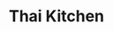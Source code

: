 ---
layout: place
title: "Thai Kitchen"
permalink: /ohio/dayton/thai-kitchen.html
stateAbbr: OH
stateName: Ohio
cityName: Dayton
seo:
  name: "Thai Kitchen"
  type: Restaurant
  links: null
description: "Looking for sushi in Dayton, Ohio? Check out Thai Kitchen for a delightful Japanese dining experience. Enjoy a variety of sushi and other dishes in a welcomi..."
place_id: ChIJIba_kAGJQIgRvQk6F-Gcq_g
photos:
  - name: >-
      places/ChIJIba_kAGJQIgRvQk6F-Gcq_g/photos/AeeoHcI-Age7mQdg4pX8VlXE4HTxgUUeSDicpK77Rb6zMMSdz8dwKG5fNtepMFSlGYLkNZUXMJRDiCaU5niyj2H_QrvyywqRP0dbECM0ful3MeK2RFx_RnKy8VhArRscVa1Bc5vADylMpVgicAvfJey5aKAzcikfOapWtJqpUmHPxO2WNRP4CtlPGqbyf6CKBgs31hpuNLlWGfDmXxr0J7Cv1IRjLdxpRiSURYuaUGgRLyXIs1ksIdYBzicYtVKCjkW3FtoMuYifXs1_Z9oLOf--m7Yj5H4JkZd_EoBFdrIAvqDWow
    widthPx: 2048
    heightPx: 1152
    authorAttributions:
      - displayName: Thai Kitchen
        uri: https://maps.google.com/maps/contrib/101151368038413762368
        photoUri: >-
          https://lh3.googleusercontent.com/a-/ALV-UjWrnlkrC3WPxaE1fqTBaEa4Nzilrnkzn7Xek9pwkGKDfiWRH4aT=s100-p-k-no-mo
    flagContentUri: >-
      https://www.google.com/local/imagery/report/?cb_client=maps_api_places.places_api&image_key=!1e10!2sAF1QipOLmeoG2_TsBpPq7yEB6vWgkxxpXwsMamlREi9p&hl=en-US
    googleMapsUri: >-
      https://www.google.com/maps/place//data=!3m4!1e2!3m2!1sAF1QipOLmeoG2_TsBpPq7yEB6vWgkxxpXwsMamlREi9p!2e10!4m2!3m1!1s0x8840890190bfb621:0xf8ab9ce1173a09bd
  - name: >-
      places/ChIJIba_kAGJQIgRvQk6F-Gcq_g/photos/AeeoHcJWXKTtHQgz-f_4KQChRHDg0x-6obEYedU7AO-nhAIIAxOB4BgbyaiHFxAf9pcDKgvEFCKwOsBl5AysDzeUz6EBtpgiZ836ExSR6tPdJ5M5vsMsxGqcD0Dtjcd7rVu1CC4p3lVRmCmx1w9-8Q_7jt9Dbsd18989pNy5OyjBE6XrABkEZXyv9Zccmhq1rXbVMkaK6zmMn4eTkEzXtTKYMq5qgARhPl7bwm6a24ttA7DsrXszM98GllkH02NXPhP6-ysluadqOqTDi46Z0KEQRdeLtFWpyp5h8VtdQPlT-iXSpw
    widthPx: 2048
    heightPx: 1365
    authorAttributions:
      - displayName: Thai Kitchen
        uri: https://maps.google.com/maps/contrib/101151368038413762368
        photoUri: >-
          https://lh3.googleusercontent.com/a-/ALV-UjWrnlkrC3WPxaE1fqTBaEa4Nzilrnkzn7Xek9pwkGKDfiWRH4aT=s100-p-k-no-mo
    flagContentUri: >-
      https://www.google.com/local/imagery/report/?cb_client=maps_api_places.places_api&image_key=!1e10!2sAF1QipPyF9fcMYtsZ0pSqJUqxZGQA0a7tcpIid4SuSBt&hl=en-US
    googleMapsUri: >-
      https://www.google.com/maps/place//data=!3m4!1e2!3m2!1sAF1QipPyF9fcMYtsZ0pSqJUqxZGQA0a7tcpIid4SuSBt!2e10!4m2!3m1!1s0x8840890190bfb621:0xf8ab9ce1173a09bd
  - name: >-
      places/ChIJIba_kAGJQIgRvQk6F-Gcq_g/photos/AeeoHcJuhUkvTdCP1d7Wvwo5TwEnNRgkg5N_mHSWTeZW7I6qNtYkyS6g5wl2XVv1ORfH3cF5StXPwUN2hLMaZRGxObx1L3pN_JZZ9yfofQpIZryrqZQm2xzi-GDL2oMZyN_MbUIVKUQn5GehxH4qY5v7cD7FjLZqqMNZ7AwLI8nAK8mEYi2I8-9mKrFMBeJGE3Zn0XMoJtP1rQ05unfu_Whh3MnBF1bWMWnRQ4rDi2HWkaIeB3YEV3_PotAv7tCvX0hGueo91AulcZpvtoYtsnWvdL300wQ3niB_COogKwcb-r4OZVrPE7ZN9S4S5W9KSeop7SB17IXwPO351PNWhFCGDNVOsTnxKUGg3LbkmHetBKlaqdphfyjBhFBX7bSEGXrEKQ9f1xpC_mytoAaFQUTR1ZqmHBqYoR9OqRT_ezPMCaxCq_I
    widthPx: 1848
    heightPx: 2462
    authorAttributions:
      - displayName: G H
        uri: https://maps.google.com/maps/contrib/108768013902748831104
        photoUri: >-
          https://lh3.googleusercontent.com/a/ACg8ocLQoHVxfJIYBa5m0ecM_dFmir7UjUeI6ZLm99Ntp4t6SDewZg=s100-p-k-no-mo
    flagContentUri: >-
      https://www.google.com/local/imagery/report/?cb_client=maps_api_places.places_api&image_key=!1e10!2sCIHM0ogKEICAgMDw55uukQE&hl=en-US
    googleMapsUri: >-
      https://www.google.com/maps/place//data=!3m4!1e2!3m2!1sCIHM0ogKEICAgMDw55uukQE!2e10!4m2!3m1!1s0x8840890190bfb621:0xf8ab9ce1173a09bd
  - name: >-
      places/ChIJIba_kAGJQIgRvQk6F-Gcq_g/photos/AeeoHcK4746EKuWIh3FwfeLv5qh8yLfjKDsuLjAXsqnjmSki7qqQrvafxgXqpMh3Kxapw6d6kKlh1Ah_IJy03yPPG5l4oj3xMOVOOM4Jadjc5XcaEASXYkPIJ2vn-WFjVClhiNqVzjS7SxP_KrpUEn0svPltq7fy5rMVfGNEtM5zq1piCiXD8IL2C_KAAPXSzNQRo6AmUv0oB2z8Xz509Le9mg9eOdcDWMbC3uyVWpUCp_Oma4PFbG5QT6CCgJR_yFGdtPOTY9AkA6bGqeJ07E__3XVgfHnY29S8rLoIC9tOauBVwKFh5oN_9wdAIU_KQ0UQznea681SVg5VV6Ck0XoiGxAY-2oOrXygWr469lh7LmVijnpaki3vjnnUix2nGcqapfoB0phPPSsIm_ZfIvdscxAkC_jKIKRaoN-oMbHe4nT1PpHw
    widthPx: 4000
    heightPx: 3000
    authorAttributions:
      - displayName: Mark Schützler
        uri: https://maps.google.com/maps/contrib/104175385752322224543
        photoUri: >-
          https://lh3.googleusercontent.com/a-/ALV-UjVurmEJhPbKweYTWj7U96pRfKrF_bV4ZaM5plkdbs_jFB13BxTj=s100-p-k-no-mo
    flagContentUri: >-
      https://www.google.com/local/imagery/report/?cb_client=maps_api_places.places_api&image_key=!1e10!2sCIHM0ogKEICAgIDT366HwQE&hl=en-US
    googleMapsUri: >-
      https://www.google.com/maps/place//data=!3m4!1e2!3m2!1sCIHM0ogKEICAgIDT366HwQE!2e10!4m2!3m1!1s0x8840890190bfb621:0xf8ab9ce1173a09bd
  - name: >-
      places/ChIJIba_kAGJQIgRvQk6F-Gcq_g/photos/AeeoHcKyKhibDk-0eYYCdEU10895A1SJMmQcPCkBNgektoqJft8ujb2DXxon_f5gg8nVj-g3LcR1jd6wuJddnQsik2T14hCDxH9ULM4pUg0EGVcZmjLJHS1og1-c58WQ1OiSTHWv9wfTjUn3egvPxGXmk4G0qZjS9rybRfywXYPblx_Hz53Su65ekvzhUkyHeIR0l0cGpRmh7Zy-db8Sb-H7Yd9rIel3tu_3oFHFa1tbosv9DSfGgpW8YrJSIZMIqYnaRmRq4a0rnZiDvkDk9eGb7cwSxd6v_Ok_fhtGMJJ1uuOJf61i6hFReh9Y9CWUrPos5T8tVs1lw3kR7vbcWEjd7b6hhIYrk5lkKQ8d8NbW-ajwVFMwGN7aH4G38m3EjRsQmHLbgoJV4H4W5OycR0TyHXCCJ-im_dCAxDP4FAFrrCgc4ts
    widthPx: 3000
    heightPx: 4000
    authorAttributions:
      - displayName: Joe Cox
        uri: https://maps.google.com/maps/contrib/109047806243213557546
        photoUri: >-
          https://lh3.googleusercontent.com/a-/ALV-UjVEHf3QJyfsBtrlGv5hp3LDYAk7o_k8xvZWsHu0Wlrsbg4IOFEfow=s100-p-k-no-mo
    flagContentUri: >-
      https://www.google.com/local/imagery/report/?cb_client=maps_api_places.places_api&image_key=!1e10!2sCIHM0ogKEICAgID3xcvF8QE&hl=en-US
    googleMapsUri: >-
      https://www.google.com/maps/place//data=!3m4!1e2!3m2!1sCIHM0ogKEICAgID3xcvF8QE!2e10!4m2!3m1!1s0x8840890190bfb621:0xf8ab9ce1173a09bd
  - name: >-
      places/ChIJIba_kAGJQIgRvQk6F-Gcq_g/photos/AeeoHcIQpL3LwQaS6fo28XZSlGkSeLm9Hvy_pfpTXS9xA_ghhitTpeMGNK9XD-1XkzWt301qDfYSeSrPVrYq8kAOkrcq9Ebz17qRAQF8fdAf7pTlgike_4w6hcM344AUBlwWa9SLmi6CBhQ2A5ommi12Mia7vJTZVvpU_yIOJ0gbpTVc0PPuiHeH-S3vLuamKxGzSSuGGsfrj9jq-C06lBhU94dKVAjebeFJyV-OARw1LYxnWoMZatpXlIeNxYDpv8nKEtbQQa4KuUIvzETc6eRcfRdV97DnMDn_4dJS5nrVl14MiazslYUh89iY2TqGq0BAjR8iXJw9Y4JPAIHCWhbClPQNhk7Y9PRnrjh4_shbZa-7smyrhpmHcheChRvQTF5VViFDj1pCuXtVaYccCR9dFUlSYU8UlTFqvZshLPdPQq1MRI4
    widthPx: 4080
    heightPx: 3072
    authorAttributions:
      - displayName: Chad Wilkerson
        uri: https://maps.google.com/maps/contrib/112131844430968672667
        photoUri: >-
          https://lh3.googleusercontent.com/a-/ALV-UjUO8Y2HGjOQ-5rByXpgihgMiGd6O8E_JHWf4aSNb5paawpb2yDp2Q=s100-p-k-no-mo
    flagContentUri: >-
      https://www.google.com/local/imagery/report/?cb_client=maps_api_places.places_api&image_key=!1e10!2sCIHM0ogKEICAgMCw2bqRtwE&hl=en-US
    googleMapsUri: >-
      https://www.google.com/maps/place//data=!3m4!1e2!3m2!1sCIHM0ogKEICAgMCw2bqRtwE!2e10!4m2!3m1!1s0x8840890190bfb621:0xf8ab9ce1173a09bd
  - name: >-
      places/ChIJIba_kAGJQIgRvQk6F-Gcq_g/photos/AeeoHcJmm2oavUaVM4TQ62XMWm2cA7ihM3SREtHuJiwyAg3inNeka_xi1AcZIBDjJSczNVNSPPtY1_gbUBv_a2u2wea4VuZdCa6pllTjPFMBgAfRPmbvP4v78M2v4B-jwrbOvLuYQ2fNb5RlI7wy3xSrrlPD_uO0gW9uilQ3PH9NHmm-9mENLxS3nFSI3Kfs2wkb0nPf7Uq9VLl1bp0mDQDuufcAVBbLfMWyCo5xqVGt3vOkhirFWp75Pq9w9YeU9Tm9c9ZcZfFQXBykBIj8mhTouS3pNcKOFS0zQlqdj8BM3YiesCAfM6M_xsL9yRvYGxl9ErVDYifWzPR0P2pFE27gOWVnghKxZvTidWXNJsy_Knq-bDIJ7Ehs7MojhbkTvLg1c3fo26igQpfivnOxA4_RZWMygphmMbaqBE2azyaY6Dy9_hV5
    widthPx: 3072
    heightPx: 4080
    authorAttributions:
      - displayName: Nithish Pillai
        uri: https://maps.google.com/maps/contrib/109751113676888215746
        photoUri: >-
          https://lh3.googleusercontent.com/a-/ALV-UjVZ1bkSKnftX_7nVNN-MK3WLdpPACThcuLwG4bRFqaNrD_H_uk=s100-p-k-no-mo
    flagContentUri: >-
      https://www.google.com/local/imagery/report/?cb_client=maps_api_places.places_api&image_key=!1e10!2sCIHM0ogKEICAgICX-LDMpAE&hl=en-US
    googleMapsUri: >-
      https://www.google.com/maps/place//data=!3m4!1e2!3m2!1sCIHM0ogKEICAgICX-LDMpAE!2e10!4m2!3m1!1s0x8840890190bfb621:0xf8ab9ce1173a09bd
  - name: >-
      places/ChIJIba_kAGJQIgRvQk6F-Gcq_g/photos/AeeoHcKp1Ayf4J-UH6V8Vc6rpB1IFaqHUZ2sA4kQwe894vSMn6dQUThHbAz1H_5EhkQ8srszxqQ5bihLwr8FFz4pgnC2ec2Jlng8HkjS3IiTWb_Pll_uczYhLco5WDW1IKRnvouq2qzTDmbCzW-27lMaBY1z3cCBN454GOtjIKaVq5nGi9nz2Qnu6kFxhdH2ifsYIV2XHYHheZ4IxzTx3GvrLfUy70S5ZgUuscti2um-jUtiO5MalbxxUYRlpqgS9szri1ZHvMeqTAaZha-p6FsWJa1VvoSVHR7GwFerYHbjl6bdniSAArsooITqrKSOkmEz-uN3iHOs85LPJvCoTKr1rhYtjj-C315NDVO7DJ6HJ5NhSI8JChUPd2xOV-xIqxAN-FHY1SYEM3kowydMVCmcPjTluSXBQgLDWeAHlAs6dSBTj0c
    widthPx: 4000
    heightPx: 3000
    authorAttributions:
      - displayName: Mark Schützler
        uri: https://maps.google.com/maps/contrib/104175385752322224543
        photoUri: >-
          https://lh3.googleusercontent.com/a-/ALV-UjVurmEJhPbKweYTWj7U96pRfKrF_bV4ZaM5plkdbs_jFB13BxTj=s100-p-k-no-mo
    flagContentUri: >-
      https://www.google.com/local/imagery/report/?cb_client=maps_api_places.places_api&image_key=!1e10!2sCIHM0ogKEICAgIDT366HoQE&hl=en-US
    googleMapsUri: >-
      https://www.google.com/maps/place//data=!3m4!1e2!3m2!1sCIHM0ogKEICAgIDT366HoQE!2e10!4m2!3m1!1s0x8840890190bfb621:0xf8ab9ce1173a09bd
  - name: >-
      places/ChIJIba_kAGJQIgRvQk6F-Gcq_g/photos/AeeoHcLCk9QYxUldmadzhBOvwudpq4bNj1P_Pq-gcly9GLM2mcR474uuZYrL8ZYGdNyFuwdZSMBG54NjuTxrJqMqOhQ25Md6KNJArg2Ii_Vs_VtUQ1gAQRxbU0aMWjOdNF9kxaumio1WqTJK_MvJRBvcJLw7BkvESigCgqoZKGqv-9FKsLkiZt-RwnUhC-XvNLTZqkBLLR8zHPEbmqALNnBeCdfi0NzebdEAVY3TUl4517DQL9BJ4bVqF9xQIWzDwCR_UVeD5QTNwv7scDQEDFfyH6x17hW2Rw4DpwojrS-ppABGeHx6imcjB5KjuKKFAqpuiW3c25mec9kyQLXNGhIEbaxoRgwew5kanadfO1SNOAsHhwKC9dO5aS9J7FC1fb6uwOr_bu7jKnGQldvq9OFF0iB55UYc0fFJMD4ZK39GaRs3YQ
    widthPx: 4080
    heightPx: 3072
    authorAttributions:
      - displayName: Thy Vo
        uri: https://maps.google.com/maps/contrib/116318740011249375328
        photoUri: >-
          https://lh3.googleusercontent.com/a/ACg8ocLqQDSNNWv4qx6zCTFPTTQUVLrkXwvOvacEXTKM7UGwLgSPhw=s100-p-k-no-mo
    flagContentUri: >-
      https://www.google.com/local/imagery/report/?cb_client=maps_api_places.places_api&image_key=!1e10!2sCIHM0ogKEICAgIDnsdCqGQ&hl=en-US
    googleMapsUri: >-
      https://www.google.com/maps/place//data=!3m4!1e2!3m2!1sCIHM0ogKEICAgIDnsdCqGQ!2e10!4m2!3m1!1s0x8840890190bfb621:0xf8ab9ce1173a09bd
  - name: >-
      places/ChIJIba_kAGJQIgRvQk6F-Gcq_g/photos/AeeoHcLyInOLMYeJWAwRalaxtyCl6tUXDp9zNmH1fizvHG4vkDoK3dBj5L-H0sjDjZwrtfRLAXAIZHXQ5o-g5xaR_-VsOe4fGsweDnPl_1T6QfY11CLQaRUXdCRaZBgy4Pmh8zVHBwGOiqbF_hhZ2jQZjxKIMTANjGj4ymHZWeH1ElgMrldk49dM81N9v2q5ggh74yG_fZHiSBuVYhoYLjcoMRVQpW_HIMzYRujxwygtBxWZzqThc1M4LnDUfOx_yyYWPdd2Gg77k0PpKEtMUY5ToCyV0qWMzMtAIlOrRFU-ZP5cGJ2ph2wmNENA_yVQwJsjTLZjd__kTw23DC6MzgujoU9ivdZHOHC8p3KbVzPwO0IszzxshIBE0hNJVoRBmrCT25bCUMJDE9IPk3lHWlcm8h-0BGhBYLEggHuG_cxcTYM
    widthPx: 4032
    heightPx: 3024
    authorAttributions:
      - displayName: Jennifer Sobocinski
        uri: https://maps.google.com/maps/contrib/104745983785032566780
        photoUri: >-
          https://lh3.googleusercontent.com/a-/ALV-UjW9ifs9vTmNxt2mf9kqDILCQzxMTYpM-agMPPoByVr2i9o9Fw80=s100-p-k-no-mo
    flagContentUri: >-
      https://www.google.com/local/imagery/report/?cb_client=maps_api_places.places_api&image_key=!1e10!2sCIHM0ogKEICAgIDLlMXkPw&hl=en-US
    googleMapsUri: >-
      https://www.google.com/maps/place//data=!3m4!1e2!3m2!1sCIHM0ogKEICAgIDLlMXkPw!2e10!4m2!3m1!1s0x8840890190bfb621:0xf8ab9ce1173a09bd
address: 2335 Miamisburg Centerville Rd, Dayton, OH 45459, USA
street: 2335 Miamisburg Centerville Rd
city: Dayton
state: OH
zip: '45459'
country: USA
neighborhood: null
latitude: '39.635146'
longitude: '-84.214497'
accessibility_options:
  wheelchairAccessibleParking: true
  wheelchairAccessibleEntrance: true
  wheelchairAccessibleRestroom: true
  wheelchairAccessibleSeating: true
business_status: OPERATIONAL
name: Thai Kitchen
google_maps_links:
  directionsUri: >-
    https://www.google.com/maps/dir//''/data=!4m7!4m6!1m1!4e2!1m2!1m1!1s0x8840890190bfb621:0xf8ab9ce1173a09bd!3e0
  placeUri: https://maps.google.com/?cid=17918588032994904509
  writeAReviewUri: >-
    https://www.google.com/maps/place//data=!4m3!3m2!1s0x8840890190bfb621:0xf8ab9ce1173a09bd!12e1
  reviewsUri: >-
    https://www.google.com/maps/place//data=!4m4!3m3!1s0x8840890190bfb621:0xf8ab9ce1173a09bd!9m1!1b1
  photosUri: >-
    https://www.google.com/maps/place//data=!4m3!3m2!1s0x8840890190bfb621:0xf8ab9ce1173a09bd!10e5
primary_type: Thai Restaurant
opening_hours:
  regular: null
  current: null
secondary_opening_hours:
  regular:
    weekdayDescriptions: null
    type: null
  current:
    weekdayDescriptions: null
    type: null
phone: null
price_level: null
price_range: null
rating: null
rating_count: 0
website: null
reviews: null
parking_options: null
payment_options: null
allow_dogs: null
curbside_pickup: null
delivery: null
dine_in: null
good_for_children: null
good_for_groups: null
good_for_sports: null
live_music: null
menu_for_children: null
outdoor_seating: null
reservable: null
restroom: null
serves_beer: null
serves_breakfast: null
serves_brunch: null
serves_cocktails: null
serves_coffee: null
serves_dinner: null
serves_dessert: null
serves_lunch: null
serves_vegetarian_food: null
serves_wine: null
takeout: null
summary: null

---